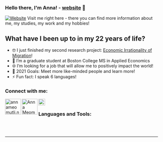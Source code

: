 ### Hello there, I'm Anna! - [website] 👋

[![Website](https://img.icons8.com/bubbles/50/000000/domain.png)](https://annameomutli.netlify.app) Visit me right here - there you can find more information about me, my studies, my work and my hobbies!


## What have I been up to in my 22 years of life?

- 🤓 I just finished my second research project: [Economic Irrationality of Migration][research]!
- 📓 I’m a graduate student at Boston College MS in Applied Economics 
- 🌐 I’m looking for a job that will allow me to positively impact the world!
- 🥅 2021 Goals: Meet more like-minded people and learn more!
- ⚡ Fun fact: I speak 6 languages!

### Connect with me:

[<img align="left" alt="annameomutli.netlify.app" width="52px" src="https://img.icons8.com/bubbles/96/000000/domain.png">][website]
[<img align="left" alt="Anna Meomutli | LinkedIn" width="52px" src="https://img.icons8.com/ultraviolet/100/000000/linkedin-circled--v3.png">][linkedin]
[<img align="left" alt="Instagram" width="22px" src="https://img.icons8.com/color/144/000000/instagram-new--v2.png">][instagram]

<br />

### Languages and Tools:


<br />
<br />

---

</details>

[website]: https://annameomutli.netlify.app
[research]: https://drive.google.com/file/d/14-_LZUSh3Hy8hODPJeT5Q9YgPtKhYKy5/view?usp=sharing
[instagram]: https://instagram.com/annaoranya
[linkedin]: https://linkedin.com/in/annameomutli
